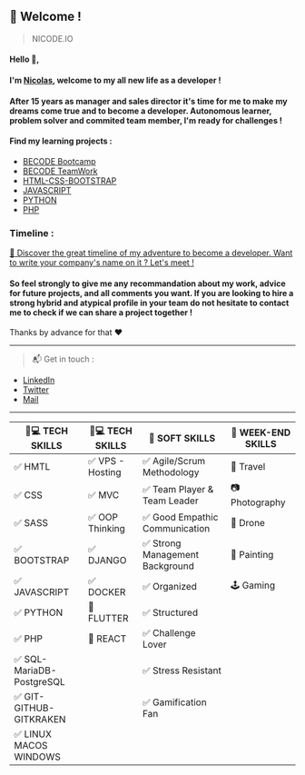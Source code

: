 ## :loudspeaker: Welcome !
> NICODE.IO

#### Hello 👋, 

#### I'm [Nicolas](https://www.linkedin.com/in/nicolas-denoel/), welcome to my all new life as a developer !

#### After 15 years as manager and sales director it's time for me to make my dreams come true and to become a developer. Autonomous learner, problem solver and commited team member, I'm ready for challenges !

#### Find my learning projects :
- [BECODE Bootcamp](https://github.com/nicode-io/Becode-Learning)
- [BECODE TeamWork](https://github.com/Becode-TeamWork) 
- [HTML-CSS-BOOTSTRAP](https://github.com/html-css-nicode)
- [JAVASCRIPT](https://github.com/Javascripter-Nicode)
- [PYTHON](https://github.com/Pythonizer-Nicode)
- [PHP](https://github.com/php-nicode)

### Timeline : 
[:calendar: Discover the great timeline of my adventure to become a developer. Want to write your company's name on it ? Let's meet !](https://timelines.gitkraken.com/timeline/2e12cc334eb0406b84bf7a6339e666c4?range=2020-05-26_2020-06-27)  

#### So feel strongly to give me any recommandation about my work, advice for future projects, and all comments you want. If you are looking to hire a strong hybrid and atypical profile in your team do not hesitate to contact me to check if we can share a project together !  

Thanks by advance for that :heart:  

---

> :mailbox_with_mail: Get in touch :
- [LinkedIn](linkedin.com/in/nicolas-denoel)
- [Twitter](https://twitter.com/Nicode_IO)
- [Mail](mailto:info@nicode.io) 

---
| :iphone::computer: TECH SKILLS            | :iphone::computer: TECH SKILLS  |  :muscle: SOFT SKILLS                          |  :deciduous_tree: WEEK-END SKILLS |
|-------------------------------------------|---------------------------------|------------------------------------------------|-----------------------------------|
| :white_check_mark: HMTL                   | :white_check_mark: VPS - Hosting| :white_check_mark: Agile/Scrum Methodology     | :sunrise_over_mountains: Travel   |
| :white_check_mark: CSS                    | :white_check_mark: MVC          | :white_check_mark: Team Player & Team Leader   | :camera: Photography              |
| :white_check_mark: SASS                   | :white_check_mark: OOP Thinking | :white_check_mark: Good Empathic Communication | :helicopter: Drone                |
| :white_check_mark: BOOTSTRAP              | :white_check_mark: DJANGO       | :white_check_mark: Strong Management Background| :art: Painting                    |
| :white_check_mark: JAVASCRIPT             | :white_check_mark: DOCKER       | :white_check_mark: Organized                   | :joystick: Gaming                 |
| :white_check_mark: PYTHON                 | :construction: FLUTTER          | :white_check_mark: Structured                  |                                   |
| :white_check_mark: PHP                    | :construction: REACT            | :white_check_mark: Challenge Lover             |                                   |
| :white_check_mark: SQL-MariaDB-PostgreSQL |                                 | :white_check_mark: Stress Resistant            |                                   |
| :white_check_mark: GIT-GITHUB-GITKRAKEN   |                                 | :white_check_mark: Gamification Fan            |                                   |
| :white_check_mark: LINUX MACOS WINDOWS    |                                 |                                                |                                   |



 

